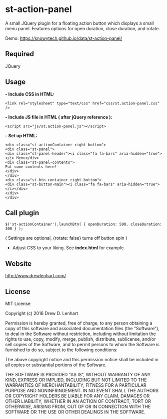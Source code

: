 st-action-panel
===============

A small JQuery plugin for a floating action button which displays a small menu panel.  Features options for open duration, close duration, and rotate.

Demo:  https://snowytech.github.io/data/st-action-panel/


Required
----
JQuery


Usage
----
**-  Include CSS in HTML:**

```<link rel="stylesheet" type="text/css" href="css/st.action-panel.css" />```

**-  Include JS file in HTML ( after jQuery reference ):**

```<script src="js/st.action-panel.js"></script>```

**-  Set up HTML:**

```
<div class="st-actionContainer right-bottom">
<div class="st-panel">
<div class="st-panel-header"><i class="fa fa-bars" aria-hidden="true"></i> Menu</div>
<div class="st-panel-contents">	
Put some contents here!
</div>
</div>
<div class="st-btn-container right-bottom">
<div class="st-button-main"><i class="fa fa-bars" aria-hidden="true"></i></div>
</div>
</div>
```

Call plugin
----
```
$('st-actionContainer').launchBtn( { openDuration: 500, closeDuration: 300 } );
```

( Settings are optional, {rotate: false} turns off button spin )

-  Adjust CSS to your liking.  See **index.html** for example.


Website
----
http://www.drewlenhart.com/

License
----
MIT License

Copyright (c) 2016 Drew D. Lenhart

Permission is hereby granted, free of charge, to any person obtaining a copy
of this software and associated documentation files (the "Software"), to deal
in the Software without restriction, including without limitation the rights
to use, copy, modify, merge, publish, distribute, sublicense, and/or sell
copies of the Software, and to permit persons to whom the Software is
furnished to do so, subject to the following conditions:

The above copyright notice and this permission notice shall be included in all
copies or substantial portions of the Software.

THE SOFTWARE IS PROVIDED "AS IS", WITHOUT WARRANTY OF ANY KIND, EXPRESS OR
IMPLIED, INCLUDING BUT NOT LIMITED TO THE WARRANTIES OF MERCHANTABILITY,
FITNESS FOR A PARTICULAR PURPOSE AND NONINFRINGEMENT. IN NO EVENT SHALL THE
AUTHORS OR COPYRIGHT HOLDERS BE LIABLE FOR ANY CLAIM, DAMAGES OR OTHER
LIABILITY, WHETHER IN AN ACTION OF CONTRACT, TORT OR OTHERWISE, ARISING FROM,
OUT OF OR IN CONNECTION WITH THE SOFTWARE OR THE USE OR OTHER DEALINGS IN THE
SOFTWARE.
